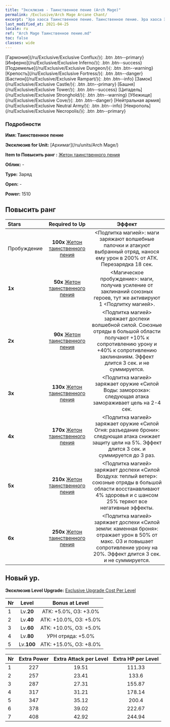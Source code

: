 ```yaml
---
title: "Эксклюзив - Таинственное пение (Arch Mage)"
permalink: /Exclusive/Arch Mage Arcane Chant/
excerpt: "Эра хаоса Таинственное пение. Таинственное пение. Эра хаоса Эксклюзив Таинственное пение. Архимаг Эксклюзив."
last_modified_at: 2021-04-25
locale: ru
ref: "Arch Mage Таинственное пение.md"
toc: false
classes: wide
---
```

 [Гармония](/ru/Exclusive/Exclusive Conflux/){: .btn .btn--primary} [Инферно](/ru/Exclusive/Exclusive Inferno/){: .btn .btn--success} [Подземелье](/ru/Exclusive/Exclusive Dungeon/){: .btn .btn--warning} [Крепость](/ru/Exclusive/Exclusive Fortress/){: .btn .btn--danger} [Бастион](/ru/Exclusive/Exclusive Rampart/){: .btn .btn--info} [Замок](/ru/Exclusive/Exclusive Castle/){: .btn .btn--primary} [Башня](/ru/Exclusive/Exclusive Tower/){: .btn .btn--success} [Цитадель](/ru/Exclusive/Exclusive Stronghold/){: .btn .btn--warning} [Убежище](/ru/Exclusive/Exclusive Cove/){: .btn .btn--danger} [Нейтральная армия](/ru/Exclusive/Exclusive Neutral Army/){: .btn .btn--info} [Некрополь](/ru/Exclusive/Exclusive Necropolis/){: .btn .btn--primary} 

### Подробности
 **Имя: Таинственное пение** 

 **Эксклюзив for Unit:** [Архимаг](/ru/units/Arch Mage/) 

 **Item to Повысить ранг :** [Жетон таинственного пения](/ItemsRU/con_915/)

 **Облик:** -

 **Type:** Заряд

 **Open:** -

 **Power:** 1510

## Повысить ранг 

  |     Stars    |  Required to Up | Эффект |
  |:-------------|:---------------:|:---------------:|
  |  Пробуждение  | **100x** [Жетон таинственного пения](/ItemsRU/con_915/) | <Подпитка магией>: маги заряжают волшебные палочки и атакуют выбранный отряд, нанося ему урон в 200% от АТК. Перезарядка 18 сек. |
  | **1x** <i class="fas fa-star"/> | **50x** [Жетон таинственного пения](/ItemsRU/con_915/) | <Магическое пробуждение>: маги, получив усиление от заклинаний союзных героев, тут же активируют 1 <Подпитку магией>. |
  | **2x** <i class="fas fa-star"/> | **90x** [Жетон таинственного пения](/ItemsRU/con_915/) | <Подпитка магией> заряжает доспехи волшебной силой. Союзные отряды в большой области получают +10% к сопротивлению урону и +40% к сопротивлению заклинаниям. Эффект длится 3 сек. и не суммируется. |
  | **3x** <i class="fas fa-star"/> | **130x** [Жетон таинственного пения](/ItemsRU/con_915/) | <Подпитка магией> заряжает оружие «Силой Воды: заморозка»: следующая атака замораживает цель на 2-4 сек. |
  | **4x** <i class="fas fa-star"/> | **170x** [Жетон таинственного пения](/ItemsRU/con_915/) | <Подпитка магией> заряжает оружие «Силой Огня: разъедание брони»: следующая атака снижает защиту цели на 5%. Эффект длится 3 сек. и суммируется до 3 раз. |
  | **5x** <i class="fas fa-star"/> | **210x** [Жетон таинственного пения](/ItemsRU/con_915/) | <Подпитка магией> заряжает доспехи «Силой Воздуха: теплый ветер»: союзные отряды в большой области восстанавливают 4% здоровья и с шансом 25% теряют все негативные эффекты. |
  | **6x** <i class="fas fa-star"/> | **250x** [Жетон таинственного пения](/ItemsRU/con_915/) | <Подпитка магией> заряжает доспехи «Силой земли: каменная броня»: отражает урон в 50% от макс. ОЗ и повышает сопротивление урону на 20%. Эффект длится 3 сек. и не суммируется. |


## Новый ур.
 **Эксклюзив Level Upgrade:** [Exclusive Upgrade Cost Per Level](/Exclusive/ExclusiveUpgradeCostPerLevel/)

  |  Nr  |   Level  | Bonus at Level |
  |:-----|:--------:|:--------------:|
  | 1 | Lv.**20** | АТК: +5.0%, ОЗ: +3.0% |
  | 2 | Lv.**40** | АТК: +10.0%, ОЗ: +5.0% |
  | 3 | Lv.**60** | АТК: +10.0%, ОЗ: +5.0% |
  | 4 | Lv.**80** | УРН отряда: +5.0% |
  | 5 | Lv.**100** | АТК: +15.0%, ОЗ: +8.0% |


  |  Nr  |  Extra Power | Extra Attack per Level | Extra HP per Level |
  |:-----|:--------:|:--------:|:--------:|
  | 1 | 227 | 19.51 | 111.33 |
  | 2 | 257 | 23.41 | 133.6 |
  | 3 | 287 | 27.31 | 155.87 |
  | 4 | 317 | 31.21 | 178.14 |
  | 5 | 347 | 35.12 | 200.4 |
  | 6 | 378 | 39.02 | 222.67 |
  | 7 | 408 | 42.92 | 244.94 |


